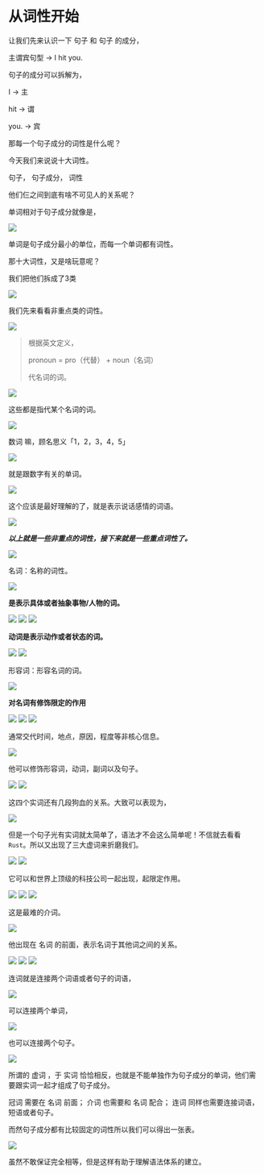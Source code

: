 # 从词性开始

<p>
让我们先来认识一下 句子 和 句子 的成分，

主谓宾句型 -> I hit you.

句子的成分可以拆解为，

I -> 主

hit -> 谓

you. -> 宾

那每一个句子成分的词性是什么呢？

今天我们来说说十大词性。

句子， 句子成分， 词性

他们仨之间到底有啥不可见人的关系呢？

单词相对于句子成分就像是，

<img src="https://en.linexic.top/guide/grammar/1.png">

单词是句子成分最小的单位，而每一个单词都有词性。

那十大词性，又是啥玩意呢？

我们把他们拆成了3类

<img src="https://en.linexic.top/guide/grammar/2.png">

我们先来看看非重点类的词性。

<img src="https://en.linexic.top/guide/grammar/3.png">

>根据英文定义，
>
> pronoun = pro（代替） + noun（名词）
>
> 代名词的词。

<img src="https://en.linexic.top/guide/grammar/4.png">

这些都是指代某个名词的词。

<img src="https://en.linexic.top/guide/grammar/5.png">

数词 嘛，顾名思义「1，2，3，4，5」

<img src="https://en.linexic.top/guide/grammar/6.png">

就是跟数字有关的单词。

<img src="https://en.linexic.top/guide/grammar/7.png">

这个应该是最好理解的了，就是表示说话感情的词语。

<img src="https://en.linexic.top/guide/grammar/8.png">

***以上就是一些非重点的词性，接下来就是一些重点词性了。***

<img src="https://en.linexic.top/guide/grammar/9.png">

名词：名称的词性。

<img src="https://en.linexic.top/guide/grammar/10.png">

**是表示具体或者抽象事物/人物的词。**

<img src="https://en.linexic.top/guide/grammar/11.png">

<img src="https://en.linexic.top/guide/grammar/12.png">

<img src="https://en.linexic.top/guide/grammar/13.png">

**动词是表示动作或者状态的词。**

<img src="https://en.linexic.top/guide/grammar/14.png">

<img src="https://en.linexic.top/guide/grammar/15.png">

形容词：形容名词的词。

<img src="https://en.linexic.top/guide/grammar/16.png">

**对名词有修饰限定的作用**

<img src="https://en.linexic.top/guide/grammar/17.png">

<img src="https://en.linexic.top/guide/grammar/18.png">

<img src="https://en.linexic.top/guide/grammar/19.png">

通常交代时间，地点，原因，程度等非核心信息。

<img src="https://en.linexic.top/guide/grammar/20.png">

他可以修饰形容词，动词，副词以及句子。

<img src="https://en.linexic.top/guide/grammar/21.png">

<img src="https://en.linexic.top/guide/grammar/22.png">

这四个实词还有几段狗血的关系。大致可以表现为，

<img src="https://en.linexic.top/guide/grammar/23.png">

但是一个句子光有实词就太简单了，语法才不会这么简单呢！不信就去看看`Rust`。所以又出现了三大虚词来折磨我们。

<img src="https://en.linexic.top/guide/grammar/24.png">

<img src="https://en.linexic.top/guide/grammar/25.png">

它可以和世界上顶级的科技公司一起出现，起限定作用。

<img src="https://en.linexic.top/guide/grammar/26.png">

<img src="https://en.linexic.top/guide/grammar/27.png">

<img src="https://en.linexic.top/guide/grammar/28.png">

这是最难的介词。

<img src="https://en.linexic.top/guide/grammar/29.png">

他出现在 名词 的前面，表示名词于其他词之间的关系。

<img src="https://en.linexic.top/guide/grammar/30.png">

<img src="https://en.linexic.top/guide/grammar/31.png">

<img src="https://en.linexic.top/guide/grammar/32.png">

连词就是连接两个词语或者句子的词语，

<img src="https://en.linexic.top/guide/grammar/33.png">

可以连接两个单词，

<img src="https://en.linexic.top/guide/grammar/34.png">

也可以连接两个句子。

<img src="https://en.linexic.top/guide/grammar/35.png">

所谓的 虚词 ，于 实词 恰恰相反，也就是不能单独作为句子成分的单词，他们需要跟实词一起才组成了句子成分。

冠词 需要在 名词 前面；
介词 也需要和 名词 配合；
连词 同样也需要连接词语，短语或者句子。

而然句子成分都有比较固定的词性所以我们可以得出一张表。

<img src="https://en.linexic.top/guide/grammar/36.png">

虽然不敢保证完全相等，但是这样有助于理解语法体系的建立。
</p>

